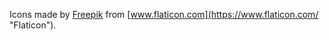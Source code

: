 

Icons made by [Freepik](https://www.freepik.com "Freepik") from [www.flaticon.com](https://www.flaticon.com/ "Flaticon").
